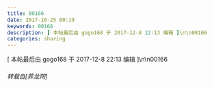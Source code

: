 ```yaml
---
title: 00166
date: 2017-10-25 00:19
keywords: 00166
description: [ 本帖最后由 gogo168 于 2017-12-8 22:13 编辑 ]\n\n00166
categories: sharing
---
```

<td class="t_f" id="postmessage_945810">

[ 本帖最后由 gogo168 于 2017-12-8 22:13 编辑 ]\n\n00166</td>
###### 转载自[菲龙网]